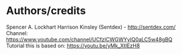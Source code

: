 # Authors/credits
Spencer A. Lockhart
Harrison Kinsley (Sentdex) - http://sentdex.com/
  Channel: https://www.youtube.com/channel/UCfzlCWGWYyIQ0aLC5w48gBQ
  Tutorial this is based on: https://youtu.be/yMk_XtIEzH8
